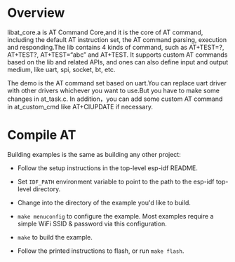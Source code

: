 # Overview
libat_core.a is AT Command Core,and it is the core of AT command, including the default AT instruction set, the AT command parsing, execution and responding.The lib contains 4 kinds of command, such as AT+TEST=?, AT+TEST?, AT+TEST=“abc” and AT+TEST. It supports custom AT commands based on the lib and related APIs, and ones can also define input and output medium, like uart, spi, socket, bt, etc.

The demo is the AT command set based on uart.You can replace uart driver with other drivers whichever you want to use.But you have to make some changes in at_task.c. In addition，you can add some custom AT command in at_custom_cmd like AT+CIUPDATE if necessary.

# Compile AT
Building examples is the same as building any other project:

* Follow the setup instructions in the top-level esp-idf README.

* Set `IDF_PATH` environment variable to point to the path to the esp-idf top-level directory.
* Change into the directory of the example you'd like to build.
* `make menuconfig` to configure the example. Most examples require a simple WiFi SSID & password via this configuration.
* `make` to build the example.
* Follow the printed instructions to flash, or run `make flash`.


